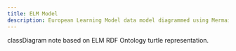 ```yaml
---
title: ELM Model
description: European Learning Model data model diagrammed using Mermaid.
---
```

classDiagram
   note based on ELM RDF Ontology turtle representation.